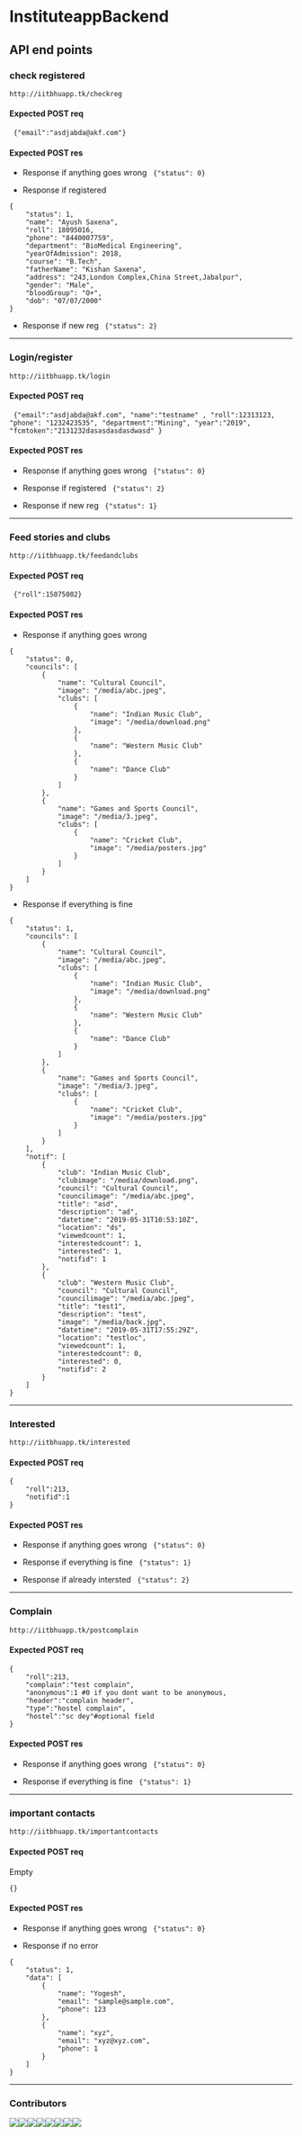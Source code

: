 # InstituteappBackend

## API end points

### check registered
``` http://iitbhuapp.tk/checkreg ```

#### Expected POST req

``` {"email":"asdjabda@akf.com"}```

#### Expected POST res

- Response if anything goes wrong
``` {"status": 0}```

- Response if registered
``` 
{
    "status": 1,
    "name": "Ayush Saxena",
    "roll": 18095016,
    "phone": "8440007759",
    "department": "BioMedical Engineering",
    "yearOfAdmission": 2018,
    "course": "B.Tech",
    "fatherName": "Kishan Saxena",
    "address": "243,London Complex,China Street,Jabalpur",
    "gender": "Male",
    "bloodGroup": "O+",
    "dob": "07/07/2000"
}
```

- Response if new reg
``` {"status": 2}```

_______

### Login/register
``` http://iitbhuapp.tk/login ```

#### Expected POST req

``` {"email":"asdjabda@akf.com", "name":"testname" , "roll":12313123, "phone": "1232423535", "department":"Mining", "year":"2019", "fcmtoken":"2131232dasasdasdasdwasd" }```

#### Expected POST res

- Response if anything goes wrong
``` {"status": 0}```

- Response if registered 
``` {"status": 2}```

- Response if new reg
``` {"status": 1}```

_________

### Feed stories and clubs
```http://iitbhuapp.tk/feedandclubs```

#### Expected POST req

``` {"roll":15075002}```

#### Expected POST res

- Response if anything goes wrong
``` 
{
    "status": 0,
    "councils": [
        {
            "name": "Cultural Council",
            "image": "/media/abc.jpeg",
            "clubs": [
                {
                    "name": "Indian Music Club",
                    "image": "/media/download.png"
                },
                {
                    "name": "Western Music Club"
                },
                {
                    "name": "Dance Club"
                }
            ]
        },
        {
            "name": "Games and Sports Council",
            "image": "/media/3.jpeg",
            "clubs": [
                {
                    "name": "Cricket Club",
                    "image": "/media/posters.jpg"
                }
            ]
        }
    ]
}
```

- Response if everything is fine

```
{
    "status": 1,
    "councils": [
        {
            "name": "Cultural Council",
            "image": "/media/abc.jpeg",
            "clubs": [
                {
                    "name": "Indian Music Club",
                    "image": "/media/download.png"
                },
                {
                    "name": "Western Music Club"
                },
                {
                    "name": "Dance Club"
                }
            ]
        },
        {
            "name": "Games and Sports Council",
            "image": "/media/3.jpeg",
            "clubs": [
                {
                    "name": "Cricket Club",
                    "image": "/media/posters.jpg"
                }
            ]
        }
    ],
    "notif": [
        {
            "club": "Indian Music Club",
            "clubimage": "/media/download.png",
            "council": "Cultural Council",
            "councilimage": "/media/abc.jpeg",
            "title": "asd",
            "description": "ad",
            "datetime": "2019-05-31T10:53:10Z",
            "location": "ds",
            "viewedcount": 1,
            "interestedcount": 1,
            "interested": 1,
            "notifid": 1
        },
        {
            "club": "Western Music Club",
            "council": "Cultural Council",
            "councilimage": "/media/abc.jpeg",
            "title": "test1",
            "description": "test",
            "image": "/media/back.jpg",
            "datetime": "2019-05-31T17:55:29Z",
            "location": "testloc",
            "viewedcount": 1,
            "interestedcount": 0,
            "interested": 0,
            "notifid": 2
        }
    ]
}
```
___________
### Interested
```http://iitbhuapp.tk/interested```

#### Expected POST req

``` 
{
	"roll":213,
	"notifid":1
}
```

#### Expected POST res

- Response if anything goes wrong
``` {"status": 0}```

- Response if everything is fine
``` {"status": 1}```

- Response if already intersted
``` {"status": 2}```


___________
### Complain
```http://iitbhuapp.tk/postcomplain```

#### Expected POST req

``` 
{
	"roll":213,
	"complain":"test complain",
	"anonymous":1 #0 if you dont want to be anonymous,
	"header":"complain header",
	"type":"hostel complain",
	"hostel":"sc dey"#optional field
}
```

#### Expected POST res

- Response if anything goes wrong
``` {"status": 0}```

- Response if everything is fine
``` {"status": 1}```

___________________
### important contacts
```http://iitbhuapp.tk/importantcontacts```

#### Expected POST req

Empty
``` 
{}
```
#### Expected POST res

- Response if anything goes wrong
``` {"status": 0}```

- Response if no error
``` 
{
    "status": 1,
    "data": [
        {
            "name": "Yogesh",
            "email": "sample@sample.com",
            "phone": 123
        },
        {
            "name": "xyz",
            "email": "xyz@xyz.com",
            "phone": 1
        }
    ]
}
```

___________________

### Contributors
[![](https://sourcerer.io/fame/abhinavcode/abhinavcode/InstituteappBackend/images/0)](https://sourcerer.io/fame/abhinavcode/abhinavcode/InstituteappBackend/links/0)[![](https://sourcerer.io/fame/abhinavcode/abhinavcode/InstituteappBackend/images/1)](https://sourcerer.io/fame/abhinavcode/abhinavcode/InstituteappBackend/links/1)[![](https://sourcerer.io/fame/abhinavcode/abhinavcode/InstituteappBackend/images/2)](https://sourcerer.io/fame/abhinavcode/abhinavcode/InstituteappBackend/links/2)[![](https://sourcerer.io/fame/abhinavcode/abhinavcode/InstituteappBackend/images/3)](https://sourcerer.io/fame/abhinavcode/abhinavcode/InstituteappBackend/links/3)[![](https://sourcerer.io/fame/abhinavcode/abhinavcode/InstituteappBackend/images/4)](https://sourcerer.io/fame/abhinavcode/abhinavcode/InstituteappBackend/links/4)[![](https://sourcerer.io/fame/abhinavcode/abhinavcode/InstituteappBackend/images/5)](https://sourcerer.io/fame/abhinavcode/abhinavcode/InstituteappBackend/links/5)[![](https://sourcerer.io/fame/abhinavcode/abhinavcode/InstituteappBackend/images/6)](https://sourcerer.io/fame/abhinavcode/abhinavcode/InstituteappBackend/links/6)[![](https://sourcerer.io/fame/abhinavcode/abhinavcode/InstituteappBackend/images/7)](https://sourcerer.io/fame/abhinavcode/abhinavcode/InstituteappBackend/links/7)
